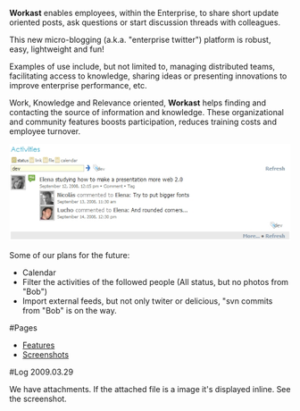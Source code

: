 **Workast** enables employees, within the Enterprise, to share short update oriented posts, ask questions or start discussion threads with colleagues.

This new micro-blogging (a.k.a. "enterprise twitter") platform is robust, easy, lightweight and fun!

Examples of use include, but not limited to, managing distributed teams, facilitating access to knowledge, sharing ideas or presenting innovations to improve enterprise performance, etc.

Work, Knowledge and Relevance oriented, **Workast** helps finding and contacting the source of information and knowledge. These organizational and community features boosts participation, reduces training costs and employee turnover.


![Activities](/docs/filters.jpg)

Some of our plans for the future:

* Calendar
* Filter the activities of the followed people (All status, but no photos from "Bob")
* Import external feeds, but not only twiter or delicious, "svn commits from "Bob" is on the way.

#Pages
* [Features](/docs/features.md)
* [Screenshots](/docs/screenshots.md)

#Log
2009.03.29

We have attachments. If the attached file is a image it's displayed inline. See the screenshot.